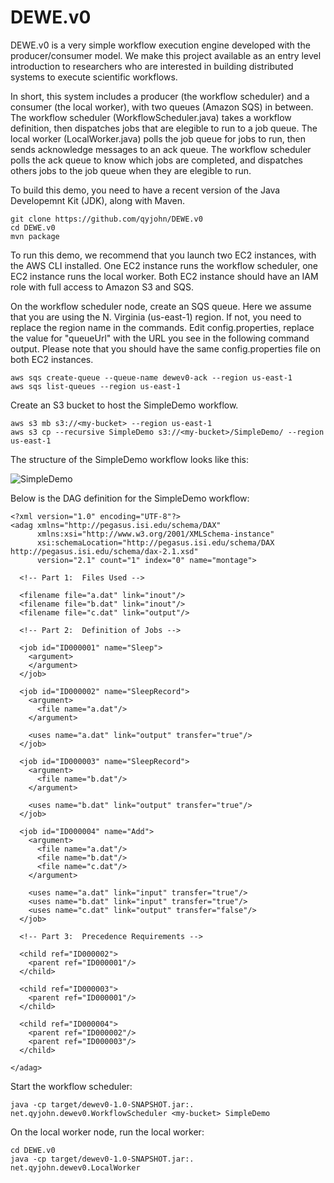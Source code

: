 # DEWE.v0

DEWE.v0 is a very simple workflow execution engine developed with the producer/consumer model. We make this project available as an entry level introduction to researchers who are interested in building distributed systems to execute scientific workflows. 

In short, this system includes a producer (the workflow scheduler) and a consumer (the local worker), with two queues (Amazon SQS) in between. The workflow scheduler (WorkflowScheduler.java) takes a workflow definition, then dispatches jobs that are elegible to run to a job queue. The local worker (LocalWorker.java) polls the job queue for jobs to run, then sends acknowledge messages to an ack queue. The workflow scheduler polls the ack queue to know which jobs are completed, and dispatches others jobs to the job queue when they are elegible to run.

To build this demo, you need to have a recent version of the Java Developemnt Kit (JDK), along with Maven. 

~~~~
git clone https://github.com/qyjohn/DEWE.v0
cd DEWE.v0
mvn package
~~~~

To run this demo, we recommend that you launch two EC2 instances, with the AWS CLI installed. One EC2 instance runs the workflow scheduler, one EC2 instance runs the local worker. Both EC2 instance should have an IAM role with full access to Amazon S3 and SQS. 

On the workflow scheduler node, create an SQS queue. Here we assume that you are using the N. Virginia (us-east-1) region. If not, you need to replace the region name in the commands. Edit config.properties, replace the value for "queueUrl" with the URL you see in the following command output. Please note that you should have the same config.properties file on both EC2 instances.

~~~~
aws sqs create-queue --queue-name dewev0-ack --region us-east-1
aws sqs list-queues --region us-east-1
~~~~

Create an S3 bucket to host the SimpleDemo workflow.

~~~~
aws s3 mb s3://<my-bucket> --region us-east-1
aws s3 cp --recursive SimpleDemo s3://<my-bucket>/SimpleDemo/ --region us-east-1
~~~~

The structure of the SimpleDemo workflow looks like this:

![SimpleDemo](http://www.qyjohn.net/wp-content/uploads/2015/08/屏幕快照-2015-08-16-下午3.42.48.png)

Below is the DAG definition for the SimpleDemo workflow:

~~~~
<?xml version="1.0" encoding="UTF-8"?>
<adag xmlns="http://pegasus.isi.edu/schema/DAX"
      xmlns:xsi="http://www.w3.org/2001/XMLSchema-instance"
      xsi:schemaLocation="http://pegasus.isi.edu/schema/DAX http://pegasus.isi.edu/schema/dax-2.1.xsd"
      version="2.1" count="1" index="0" name="montage">

  <!-- Part 1:  Files Used -->

  <filename file="a.dat" link="inout"/>
  <filename file="b.dat" link="inout"/>
  <filename file="c.dat" link="output"/>

  <!-- Part 2:  Definition of Jobs -->

  <job id="ID000001" name="Sleep">
    <argument>
    </argument>
  </job>

  <job id="ID000002" name="SleepRecord">
    <argument>
      <file name="a.dat"/>
    </argument>

    <uses name="a.dat" link="output" transfer="true"/>
  </job>

  <job id="ID000003" name="SleepRecord">
    <argument>
      <file name="b.dat"/>
    </argument>

    <uses name="b.dat" link="output" transfer="true"/>
  </job>

  <job id="ID000004" name="Add">
    <argument>
      <file name="a.dat"/>
      <file name="b.dat"/>
      <file name="c.dat"/>
    </argument>

    <uses name="a.dat" link="input" transfer="true"/>
    <uses name="b.dat" link="input" transfer="true"/>
    <uses name="c.dat" link="output" transfer="false"/>
  </job>

  <!-- Part 3:  Precedence Requirements -->

  <child ref="ID000002">
    <parent ref="ID000001"/>
  </child>

  <child ref="ID000003">
    <parent ref="ID000001"/>
  </child>

  <child ref="ID000004">
    <parent ref="ID000002"/>
    <parent ref="ID000003"/>
  </child>

</adag>
~~~~

Start the workflow scheduler:

~~~~
java -cp target/dewev0-1.0-SNAPSHOT.jar:. net.qyjohn.dewev0.WorkflowScheduler <my-bucket> SimpleDemo
~~~~

On the local worker node, run the local worker:

~~~~
cd DEWE.v0
java -cp target/dewev0-1.0-SNAPSHOT.jar:. net.qyjohn.dewev0.LocalWorker 
~~~~